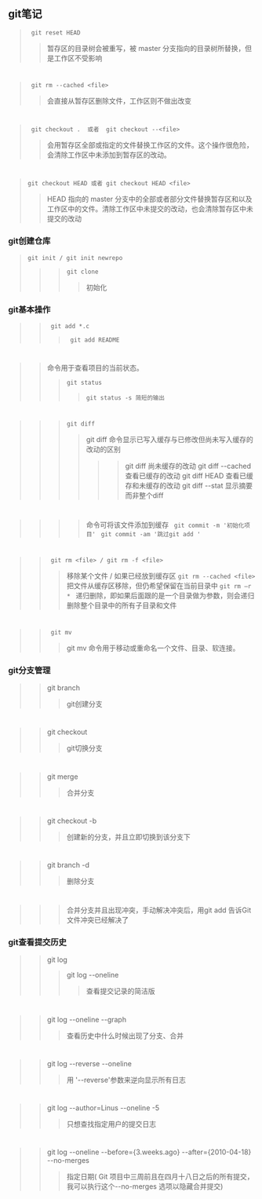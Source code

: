 ## git笔记
>``` git reset HEAD```
>> 暂存区的目录树会被重写，被 master 分支指向的目录树所替换，但是工作区不受影响
#
>``` git rm --cached <file>```
>> 会直接从暂存区删除文件，工作区则不做出改变
#
>``` git checkout .  或者  git checkout --<file>```
>> 会用暂存区全部或指定的文件替换工作区的文件。这个操作很危险，会清除工作区中未添加到暂存区的改动。
#
> ```git checkout HEAD 或者 git checkout HEAD <file>```
>> HEAD 指向的 master 分支中的全部或者部分文件替换暂存区和以及工作区中的文件。清除工作区中未提交的改动，也会清除暂存区中未提交的改动

### git创建仓库
>```git init / git init newrepo ```
>>>``` git clone ```
>>>> 初始化
### git基本操作
>>``` git add *.c```
>>>``` git add README```
#
>>命令用于查看项目的当前状态。
>>>```git status ```
>>>>```git status -s 简短的输出```
#
>>> ``` git diff ```
>>>>git diff 命令显示已写入缓存与已修改但尚未写入缓存的改动的区别
>>>>>>git diff 尚未缓存的改动
>>>>>>git  diff --cached查看已缓存的改动
>>>>>>git diff HEAD 查看已缓存和未缓存的改动
>>>>>>git diff --stat 显示摘要而非整个diff
#
>>>>命令可将该文件添加到缓存
>>``` git commit -m '初始化项目'```
>>>``` git commit -am '跳过git add '```
#
>> ``` git rm <file> / git rm -f <file>```
>>>移除某个文件 / 如果已经放到缓存区
>>```git rm --cached <file>```
>> 把文件从缓存区移除，但仍希望保留在当前目录中
>>>```git rm –r * ```
>>>递归删除，即如果后面跟的是一个目录做为参数，则会递归删除整个目录中的所有子目录和文件
#
>>``` git mv```
>>>git mv 命令用于移动或重命名一个文件、目录、软连接。

### git分支管理
>>git branch 
>>>git创建分支
#
>>git checkout 
>>>git切换分支
#
>>git merge 
>>>合并分支
#
>> git checkout -b 
>>> 创建新的分支，并且立即切换到该分支下
#
>> git branch -d 
>>> 删除分支
#
>>>合并分支并且出现冲突，手动解决冲突后，用git add 告诉Git文件冲突已经解决了

### git查看提交历史
>>git log 
>>>git log --oneline
>>>>查看提交记录的简洁版
#
>>git log --oneline --graph
>>>查看历史中什么时候出现了分支、合并
#
>>git log --reverse --oneline
>>>用 '--reverse'参数来逆向显示所有日志
#
>>git log --author=Linus --oneline -5
>>>只想查找指定用户的提交日志
#
>>git log --oneline --before={3.weeks.ago} --after={2010-04-18} --no-merges
>>>指定日期( Git 项目中三周前且在四月十八日之后的所有提交，我可以执行这个--no-merges 选项以隐藏合并提交)